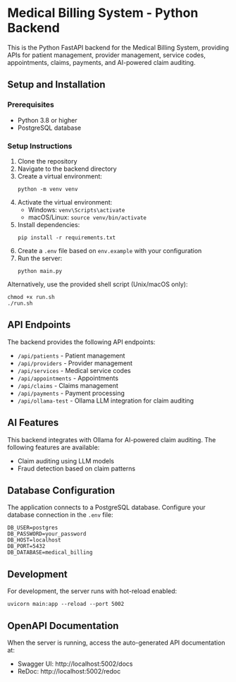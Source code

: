 # Medical Billing System - Python Backend

This is the Python FastAPI backend for the Medical Billing System, providing APIs for patient management, provider management, service codes, appointments, claims, payments, and AI-powered claim auditing.

## Setup and Installation

### Prerequisites
- Python 3.8 or higher
- PostgreSQL database

### Setup Instructions

1. Clone the repository
2. Navigate to the backend directory
3. Create a virtual environment:
   ```
   python -m venv venv
   ```
4. Activate the virtual environment:
   - Windows: `venv\Scripts\activate`
   - macOS/Linux: `source venv/bin/activate`
5. Install dependencies:
   ```
   pip install -r requirements.txt
   ```
6. Create a `.env` file based on `env.example` with your configuration
7. Run the server:
   ```
   python main.py
   ```
   
Alternatively, use the provided shell script (Unix/macOS only):
```
chmod +x run.sh
./run.sh
```

## API Endpoints

The backend provides the following API endpoints:

- `/api/patients` - Patient management
- `/api/providers` - Provider management
- `/api/services` - Medical service codes
- `/api/appointments` - Appointments
- `/api/claims` - Claims management
- `/api/payments` - Payment processing
- `/api/ollama-test` - Ollama LLM integration for claim auditing

## AI Features

This backend integrates with Ollama for AI-powered claim auditing. The following features are available:

- Claim auditing using LLM models
- Fraud detection based on claim patterns

## Database Configuration

The application connects to a PostgreSQL database. Configure your database connection in the `.env` file:

```
DB_USER=postgres
DB_PASSWORD=your_password
DB_HOST=localhost
DB_PORT=5432
DB_DATABASE=medical_billing
```

## Development

For development, the server runs with hot-reload enabled:
```
uvicorn main:app --reload --port 5002
```

## OpenAPI Documentation

When the server is running, access the auto-generated API documentation at:
- Swagger UI: http://localhost:5002/docs
- ReDoc: http://localhost:5002/redoc 